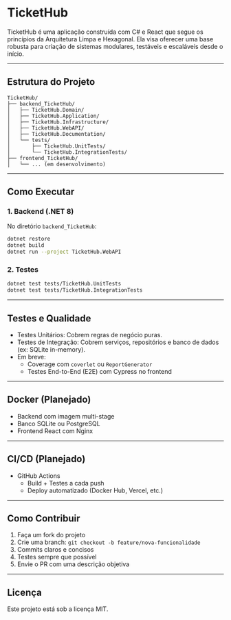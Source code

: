 # TicketHub

TicketHub é uma aplicação construída com C# e React que segue os princípios da Arquitetura Limpa e Hexagonal.
Ela visa oferecer uma base robusta para criação de sistemas modulares, testáveis e escaláveis desde o início.

---

## Estrutura do Projeto

```
TicketHub/
├── backend_TicketHub/
│   ├── TicketHub.Domain/
│   ├── TicketHub.Application/
│   ├── TicketHub.Infrastructure/
│   ├── TicketHub.WebAPI/
│   ├── TicketHub.Documentation/
│   └── tests/
│       ├── TicketHub.UnitTests/
│       └── TicketHub.IntegrationTests/
├── frontend_TicketHub/
│   └── ... (em desenvolvimento)
```

---

## Como Executar

### 1. Backend (.NET 8)

No diretório `backend_TicketHub`:

```bash
dotnet restore
dotnet build
dotnet run --project TicketHub.WebAPI
```

### 2. Testes

```bash
dotnet test tests/TicketHub.UnitTests
dotnet test tests/TicketHub.IntegrationTests
```

---

## Testes e Qualidade

- Testes Unitários: Cobrem regras de negócio puras.
- Testes de Integração: Cobrem serviços, repositórios e banco de dados (ex: SQLite in-memory).
- Em breve:
  - Coverage com `coverlet` ou `ReportGenerator`
  - Testes End-to-End (E2E) com Cypress no frontend

---

## Docker (Planejado)

- Backend com imagem multi-stage
- Banco SQLite ou PostgreSQL
- Frontend React com Nginx

---

## CI/CD (Planejado)

- GitHub Actions
  - Build + Testes a cada push
  - Deploy automatizado (Docker Hub, Vercel, etc.)

---

## Como Contribuir

1. Faça um fork do projeto
2. Crie uma branch: `git checkout -b feature/nova-funcionalidade`
3. Commits claros e concisos
4. Testes sempre que possível
5. Envie o PR com uma descrição objetiva

---

## Licença

Este projeto está sob a licença MIT.
